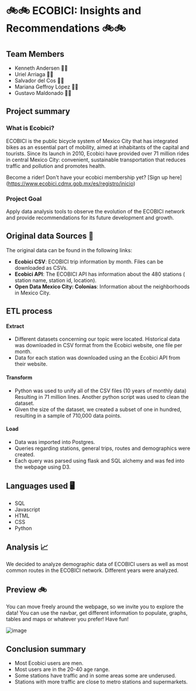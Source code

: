 # :bike::bike: ECOBICI: Insights and Recommendations :bike::bike:

## Team Members
* Kenneth Andersen 🚴‍♂️ 
* Uriel Arriaga   🚴‍♂️
* Salvador del Cos  🚴‍♂️
* Mariana Geffroy López 🚴‍♀️
* Gustavo Maldonado  🚴‍♂️

## Project summary 
### What is Ecobici? 
ECOBICI is the public bicycle system of Mexico City that has integrated bikes as an essential part of mobility, aimed at inhabitants of the capital and tourists. Since its launch in 2010, Ecobici have provided over 71 million rides in central Mexico City: convenient, sustainable transportation that reduces traffic and pollution and promotes health.

Become a rider! Don't have your ecobici membership yet? [Sign up here] (https://www.ecobici.cdmx.gob.mx/es/registro/inicio)

### Project Goal
Apply data analysis tools to observe the evolution of the ECOBICI network and provide recommendations for its future development and growth.

## Original data Sources 📁 
The original data can be found in the following links: 
- **Ecobici CSV**: ECOBICI trip information by month. Files can be downloaded as CSVs. 
- **Ecobici API**: The ECOBICI API has information about the 480 stations ( station name, station id, location). 
- **Open Data Mexico City: Colonias**: Information about the neighborhoods in Mexico City.

## ETL process 
#### Extract
- Different datasets concerning our topic were located. Historical data was downloaded in CSV format from the Ecobici website, one file per month.
- Data for each station was downloaded using an the Ecobici API from their website.
#### Transform
- Python was used to unify all of the CSV files (10 years of monthly data) Resulting in 71 million lines. Another python script was used to clean the dataset.
- Given the size of the dataset, we created a subset of one in hundred, resulting in a sample of 710,000 data points.
#### Load
- Data was imported into Postgres.
- Queries regarding stations, general trips, routes and demographics were created.
- Each query was parsed using flask and SQL alchemy and was fed into the webpage using D3.

## Languages used 🖥️
- SQL 
- Javascript
- HTML 
- CSS 
- Python

## Analysis 📈
We decided to analyze demographic data of ECOBICI users as well as most common routes in the ECOBICI network. Different years were analyzed. 

## Preview 🚲
You can move freely around the webpage, so we invite you to explore the data! You can use the navbar, get different information to populate, graphs, tables and maps or whatever you prefer! Have fun!

![image](https://github.com/mgeffroy/P2-Ecobici_insights_and_recommendations/blob/main/static/Images/ecobici_tour_gif.gif)


## Conclusion summary 
- Most Ecobici users are men.
- Most users are in the 20-40 age range. 
- Some stations have traffic and in some areas some are underused. 
- Stations with more traffic are close to metro stations and supermarkets. 


